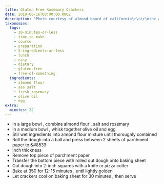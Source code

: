 ```yaml
---
title: Gluten Free Rosemary Crackers
date: 2010-06-16T00:00:00.000Z
description: "Photo courtesy of almond board of california\r\n\r\nthe almond board asked me to create a cracker recipe for them so i have developed these wonderfully flavorful rosemary crackers made of almond flour.  they are delicious paired with olive tapenade or any soft spreadable cheese for a cocktail party. for a simple snack eat with cheddar or jack cheese.  enjoy!\r\n\r\nhttp://www.elanaspantry.com/silver-dollar-pancakes/"
taxonomies:
  tags:
    - 30-minutes-or-less
    - time-to-make
    - course
    - preparation
    - 5-ingredients-or-less
    - lunch
    - easy
    - dietary
    - gluten-free
    - free-of-something
  ingredients:
    - almond flour
    - sea salt
    - fresh rosemary
    - olive oil
    - egg
extra:
  minutes: 22
---
```

 - In a large bowl , combine almond flour , salt and rosemary
 - In a medium bowl , whisk together olive oil and egg
 - Stir wet ingredients into almond flour mixture until thoroughly combined
 - Roll the dough into a ball and press between 2 sheets of parchment paper to &#8539
 - Inch thickness
 - Remove top piece of parchment paper
 - Transfer the bottom piece with rolled out dough onto baking sheet
 - Cut dough into 2-inch squares with a knife or pizza cutter
 - Bake at 350 for 12-15 minutes , until lightly golden
 - Let crackers cool on baking sheet for 30 minutes , then serve
